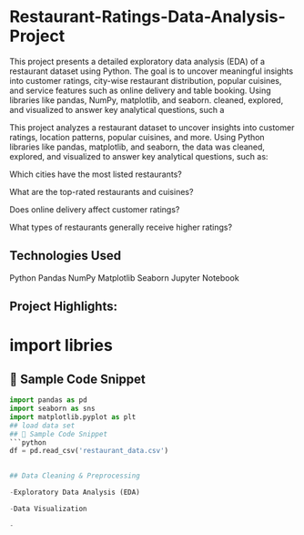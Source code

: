 # Restaurant-Ratings-Data-Analysis-Project
This project presents a detailed exploratory data analysis (EDA) of a restaurant dataset using Python. The goal is to uncover meaningful insights into customer ratings, city-wise restaurant distribution, popular cuisines, and service features such as online delivery and table booking.  Using libraries like pandas, NumPy, matplotlib, and seaborn.
cleaned, explored, and visualized to answer key analytical questions, such a

This project analyzes a restaurant dataset to uncover insights into customer ratings, location patterns, popular cuisines, and more. Using Python libraries like pandas, matplotlib, and seaborn, the data was cleaned, explored, and visualized to answer key analytical questions, such as:

Which cities have the most listed restaurants?

What are the top-rated restaurants and cuisines?

Does online delivery affect customer ratings?

What types of restaurants generally receive higher ratings?


## Technologies Used
Python
Pandas
NumPy
Matplotlib
Seaborn
Jupyter Notebook
## Project Highlights:
# import libries
 ## 📌 Sample Code Snippet

```python
import pandas as pd
import seaborn as sns
import matplotlib.pyplot as plt
## load data set
## 📌 Sample Code Snippet
```python
df = pd.read_csv('restaurant_data.csv')
 

## Data Cleaning & Preprocessing

-Exploratory Data Analysis (EDA)

-Data Visualization

- 
